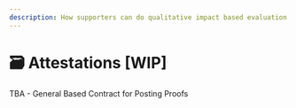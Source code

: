 ```yaml
---
description: How supporters can do qualitative impact based evaluation
---
```


# 🗃️ Attestations \[WIP]

TBA - General Based Contract for Posting Proofs &#x20;



